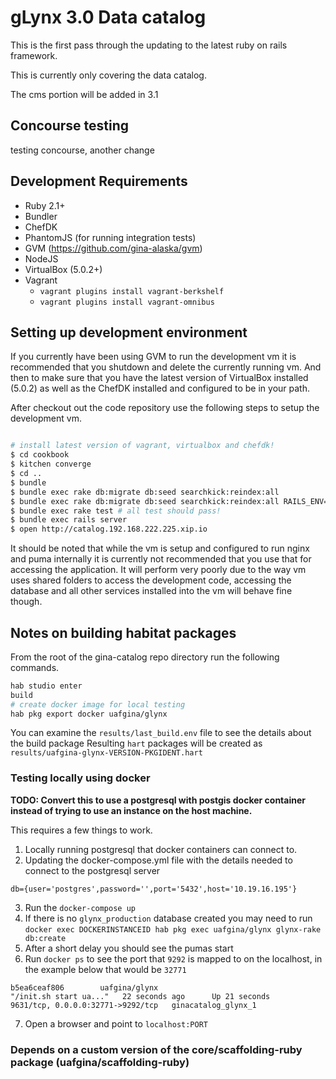 # gLynx 3.0 Data catalog

This is the first pass through the updating to the latest ruby on rails framework.

This is currently only covering the data catalog.

The cms portion will be added in 3.1

## Concourse testing

testing concourse, another change

## Development Requirements

* Ruby 2.1+
* Bundler
* ChefDK
* PhantomJS (for running integration tests)
* GVM (https://github.com/gina-alaska/gvm)
* NodeJS
* VirtualBox (5.0.2+)
* Vagrant
  * <code>vagrant plugins install vagrant-berkshelf</code>
  * <code>vagrant plugins install vagrant-omnibus</code>

## Setting up development environment

If you currently have been using GVM to run the development vm it is recommended that you shutdown and delete the currently running vm.  And then to make sure that you have the latest version of VirtualBox installed (5.0.2) as well as the ChefDK installed and configured to be in your path.

After checkout out the code repository use the following steps to setup the development vm.

```bash

# install latest version of vagrant, virtualbox and chefdk!
$ cd cookbook
$ kitchen converge
$ cd ..
$ bundle
$ bundle exec rake db:migrate db:seed searchkick:reindex:all
$ bundle exec rake db:migrate db:seed searchkick:reindex:all RAILS_ENV=test
$ bundle exec rake test # all test should pass!
$ bundle exec rails server
$ open http://catalog.192.168.222.225.xip.io

```

It should be noted that while the vm is setup and configured to run nginx and puma internally it is currently not recommended that you use that for accessing the application.  It will perform very poorly due to the way vm uses shared folders to access the development code, accessing the database and all other services installed into the vm will behave fine though.


## Notes on building habitat packages

From the root of the gina-catalog repo directory run the following commands.

```bash
hab studio enter
build
# create docker image for local testing
hab pkg export docker uafgina/glynx
```

You can examine the `results/last_build.env` file to see the details about the build package
Resulting `hart` packages will be created as `results/uafgina-glynx-VERSION-PKGIDENT.hart`

### Testing locally using docker

**TODO: Convert this to use a postgresql with postgis docker container instead of trying to use an instance on the host machine.**

This requires a few things to work.

1. Locally running postgresql that docker containers can connect to.
2. Updating the docker-compose.yml file with the details needed to connect to the postgresql server
```
db={user='postgres',password='',port='5432',host='10.19.16.195'}
```
3. Run the `docker-compose up`
4. If there is no `glynx_production` database created you may need to run `docker exec DOCKERINSTANCEID hab pkg exec uafgina/glynx glynx-rake db:create`
5. After a short delay you should see the pumas start
6. Run `docker ps` to see the port that `9292` is mapped to on the localhost, in the example below that would be `32771`
```
b5ea6ceaf806        uafgina/glynx                                      "/init.sh start ua..."   22 seconds ago      Up 21 seconds       9631/tcp, 0.0.0.0:32771->9292/tcp   ginacatalog_glynx_1
```
7. Open a browser and point to `localhost:PORT`

### Depends on a custom version of the core/scaffolding-ruby package (uafgina/scaffolding-ruby)
